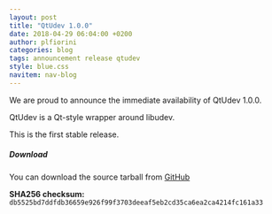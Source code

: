 ```yaml
---
layout: post
title: "QtUdev 1.0.0"
date: 2018-04-29 06:04:00 +0200
author: plfiorini
categories: blog
tags: announcement release qtudev
style: blue.css
navitem: nav-blog
---
```


We are proud to announce the immediate availability of QtUdev 1.0.0.

QtUdev is a Qt-style wrapper around libudev.

This is the first stable release.

##### Download

You can download the source tarball from [GitHub][tarball]

**SHA256 checksum:** `db5525bd7ddfdb36659e926f99f3703deeaf5eb2cd35ca6ea2ca4214fc161a33`


[tarball]: https://github.com/lirios/qtaccountsservice/releases/download/v1.0.0/qtaccountsservice-1.0.0.tar.xz
